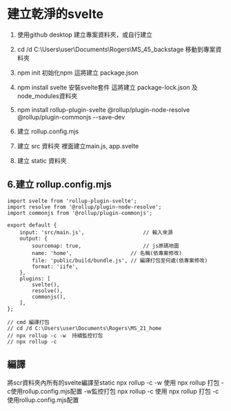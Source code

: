 # 建立乾淨的svelte

1. 使用github desktop 建立專案資料夾，或自行建立
2. cd /d C:\Users\user\Documents\Rogers\MS_45_backstage  移動到專案資料夾
3. npm init              初始化npm 這將建立 package.json
4. npm install svelte    安裝svelte套件  這將建立 package-lock.json 及 node_modules資料夾

5. npm install rollup-plugin-svelte @rollup/plugin-node-resolve @rollup/plugin-commonjs  --save-dev
6. 建立 rollup.config.mjs 
7. 建立 src 資料夾 裡面建立main.js, app.svelte
8. 建立 static 資料夾

## 6.建立 rollup.config.mjs

```
import svelte from 'rollup-plugin-svelte';
import resolve from '@rollup/plugin-node-resolve';
import commonjs from '@rollup/plugin-commonjs';

export default {
    input: 'src/main.js',                   // 輸入來源
    output: {
        sourcemap: true,                    // js原碼地圖
        name: 'home',                   // 名稱(依專案修改)
        file: 'public/build/bundle.js', // 編譯打包至何處(依專案修改)
        format: 'iife',
    },
    plugins: [
        svelte(),
        resolve(),
        commonjs(),
    ],
};

// cmd 編譯打包
// cd /d C:\Users\user\Documents\Rogers\MS_21_home
// npx rollup -c -w  持續監控打包
// npx rollup -c
```

## 編譯
將scr資料夾內所有的svelte編譯至static
npx rollup -c -w    使用 npx rollup 打包 -c使用rollup.config.mjs配置 -w監控打包 
npx rollup -c       使用 npx rollup 打包 -c使用rollup.config.mjs配置



